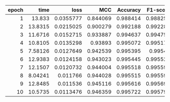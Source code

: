 |   epoch |     time |      loss |      MCC |   Accuracy |   F1-score |
|--------:|---------:|----------:|---------:|-----------:|-----------:|
|       1 | 13.833   | 0.0355777 | 0.844069 |   0.988414 |   0.988254 |
|       2 | 13.8315  | 0.0215025 | 0.900279 |   0.992188 |   0.992284 |
|       3 | 11.6716  | 0.0152715 | 0.933887 |   0.994637 |   0.994757 |
|       4 | 10.8105  | 0.0135298 | 0.93893  |   0.995072 |   0.995173 |
|       5 |  7.58126 | 0.0127649 | 0.942539 |   0.995395 |   0.99548  |
|       6 | 12.9383  | 0.0124158 | 0.943023 |   0.995445 |   0.995526 |
|       7 | 12.1507  | 0.0120732 | 0.944004 |   0.995518 |   0.995599 |
|       8 |  8.04241 | 0.011766  | 0.944028 |   0.995515 |   0.995597 |
|       9 | 12.8485  | 0.011536  | 0.945116 |   0.995616 |   0.995692 |
|      10 | 10.5735  | 0.0113476 | 0.946359 |   0.995722 |   0.995794 |